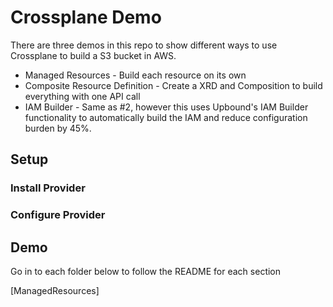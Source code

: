 # Crossplane Demo

There are three demos in this repo to show different ways to use Crossplane to build a S3 bucket in AWS.

* Managed Resources - Build each resource on its own 
* Composite Resource Definition - Create a XRD and Composition to build everything with one API call
* IAM Builder - Same as #2, however this uses Upbound's IAM Builder functionality to automatically build the IAM and reduce configuration burden by 45%.

## Setup

### Install Provider

### Configure Provider

## Demo

Go in to each folder below to follow the README for each section

[ManagedResources]